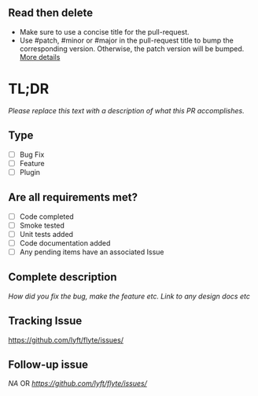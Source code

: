 ## Read then delete
- Make sure to use a concise title for the pull-request.
- Use #patch, #minor or #major in the pull-request title to bump the corresponding version. Otherwise, the patch version
will be bumped. [More details](https://github.com/marketplace/actions/github-tag-bump)

# TL;DR
_Please replace this text with a description of what this PR accomplishes._

## Type
 - [ ] Bug Fix
 - [ ] Feature
 - [ ] Plugin

## Are all requirements met?

 - [ ] Code completed
 - [ ] Smoke tested
 - [ ] Unit tests added
 - [ ] Code documentation added
 - [ ] Any pending items have an associated Issue

## Complete description
 _How did you fix the bug, make the feature etc. Link to any design docs etc_

## Tracking Issue
https://github.com/lyft/flyte/issues/<number>

## Follow-up issue
_NA_
OR
_https://github.com/lyft/flyte/issues/<number>_
